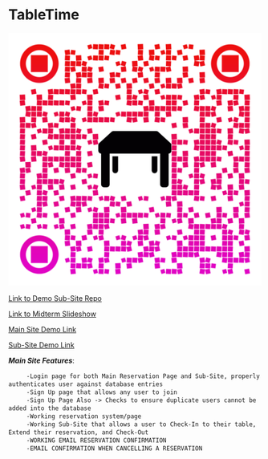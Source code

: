 # TableTime

![QR Code](/qr-code.png)


[Link to Demo Sub-Site Repo](https://github.com/Bonjour-ITWS/TableTime-SubSite)


[Link to Midterm Slideshow](https://docs.google.com/presentation/d/1qZDOm8KWpqnMmZN-BSuL2SMRLTE6z5t1/edit?usp=sharing&ouid=105388176510987033678&rtpof=true&sd=tru)


[Main Site Demo Link](https://bonjour-itws.github.io/TableTime/)


[Sub-Site Demo Link](https://bonjour-itws.github.io/TableTime-SubSite/)


***Main Site Features***:
        
         -Login page for both Main Reservation Page and Sub-Site, properly authenticates user against database entries
         -Sign Up page that allows any user to join
         -Sign Up Page Also -> Checks to ensure duplicate users cannot be added into the database
         -Working reservation system/page
         -Working Sub-Site that allows a user to Check-In to their table, Extend their reservation, and Check-Out
         -WORKING EMAIL RESERVATION CONFIRMATION
         -EMAIL CONFIRMATION WHEN CANCELLING A RESERVATION 
         
